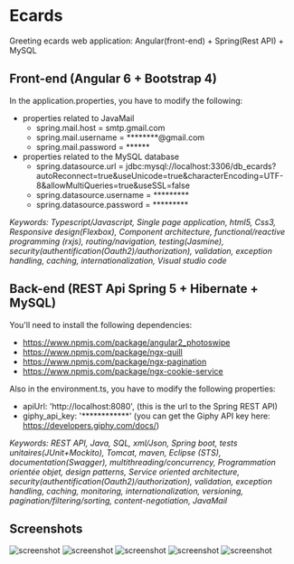 # Ecards

Greeting ecards web application: Angular(front-end) + Spring(Rest API) + MySQL 

## Front-end (Angular 6 + Bootstrap 4)

In the application.properties, you have to modify the following:
* properties related to JavaMail
    * spring.mail.host = smtp.gmail.com
    * spring.mail.username = ********@gmail.com
    * spring.mail.password = ******
* properties related to the MySQL database
    * spring.datasource.url = jdbc:mysql://localhost:3306/db_ecards?autoReconnect=true&useUnicode=true&characterEncoding=UTF-8&allowMultiQueries=true&useSSL=false
    * spring.datasource.username = *********
    * spring.datasource.password = *********

_Keywords: Typescript/Javascript, Single page application, html5, Css3, Responsive design(Flexbox), 
Component architecture, functional/reactive programming (rxjs), routing/navigation, testing(Jasmine), security(authentification(Oauth2)/authorization), validation, exception handling, caching, internationalization, Visual studio code_

## Back-end (REST Api Spring 5 + Hibernate + MySQL)

You'll need to install the following dependencies:

* https://www.npmjs.com/package/angular2_photoswipe
* https://www.npmjs.com/package/ngx-quill
* https://www.npmjs.com/package/ngx-pagination
* https://www.npmjs.com/package/ngx-cookie-service

Also in the environment.ts, you have to modify the following properties:
* apiUrl: 'http://localhost:8080',   (this is the url to the Spring REST API)
* giphy_api_key: '************'   (you can get the Giphy API key here: https://developers.giphy.com/docs/)

_Keywords: REST API, Java, SQL, xml/Json, Spring boot, tests unitaires(JUnit+Mockito), Tomcat, 
maven, Eclipse (STS), documentation(Swagger), multithreading/concurrency, Programmation orientée objet, design patterns, Service oriented architecture, security(authentification(Oauth2)/authorization), validation, exception handling, caching, monitoring, internationalization, versioning, pagination/filtering/sorting, content-negotiation, JavaMail_

## Screenshots

![screenshot](/screenshot-1.png)
![screenshot](/screenshot-2.png)
![screenshot](/screenshot-3.png)
![screenshot](/screenshot-4.png)
![screenshot](/screenshot-5.png)
  
